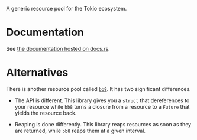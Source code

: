A generic resource pool for the Tokio ecosystem.

# Documentation

See [the documentation hosted on docs.rs](https://docs.rs/tokio-resource-pool/*/tokio_resource_pool/).

# Alternatives

There is another resource pool called [`bb8`](https://crates.io/crates/bb8). It has two significant differences.

* The API is different. This library gives you a `struct` that dereferences to your resource while `bb8` turns a closure from a resource to a `Future` that yields the resource back.

* Reaping is done differently. This library reaps resources as soon as they are returned, while `bb8` reaps them at a given interval.
